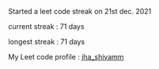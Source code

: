 Started a leet code streak on 21st dec. 2021

current streak : 71 days

longest streak : 71 days

My Leet code profile : [jha_shivamm](https://leetcode.com/jha_shivamm/)


